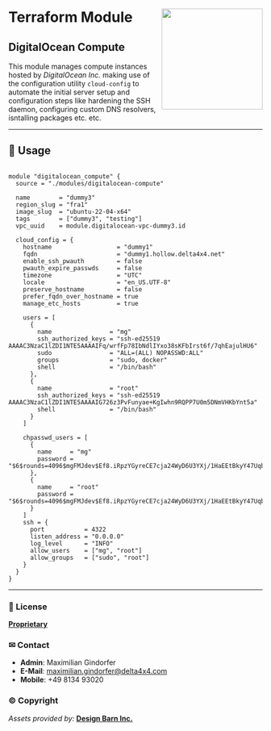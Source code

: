 # Terraform Module <img src="../resources/assets/vendor/terraform/Terraform_VerticalLogo_ColorWhite_RGB.png" width="200" align="right" />

## DigitalOcean Compute

This module manages compute instances hosted by _DigitalOcean Inc._ making use of the configuration utility `cloud-config` to automate the initial server setup and configuration steps like hardening the SSH daemon, configuring custom DNS resolvers, isntalling packages etc. etc.

---

## 🚧 Usage

```hcl

module "digitalocean_compute" {
  source = "./modules/digitalocean-compute"

  name        = "dummy3"
  region_slug = "fra1"
  image_slug  = "ubuntu-22-04-x64"
  tags        = ["dummy3", "testing"]
  vpc_uuid    = module.digitalocean-vpc-dummy3.id

  cloud_config = {
    hostname                  = "dummy1"
    fqdn                      = "dummy1.hollow.delta4x4.net"
    enable_ssh_pwauth         = false
    pwauth_expire_passwds     = false
    timezone                  = "UTC"
    locale                    = "en_US.UTF-8"
    preserve_hostname         = false
    prefer_fqdn_over_hostname = true
    manage_etc_hosts          = true

    users = [
      {
        name                = "mg"
        ssh_authorized_keys = "ssh-ed25519 AAAAC3NzaC1lZDI1NTE5AAAAIFq/wrfFp78IbNdlIYxo38sKFbIrst6f/7qhEajulHU6"
        sudo                = "ALL=(ALL) NOPASSWD:ALL"
        groups              = "sudo, docker"
        shell               = "/bin/bash"
      },
      {
        name                = "root"
        ssh_authorized_keys = "ssh-ed25519 AAAAC3NzaC1lZDI1NTE5AAAAIG726z3PvFunyae+KgIwhn9RQPP7U0m5DNmVHKbYnt5a"
        shell               = "/bin/bash"
      }
    ]

    chpasswd_users = [
      {
        name     = "mg"
        password = "$6$rounds=4096$mgFMJdev$Ef8.iRpzYGyreCE7cja24WyD6U3YXj/1HaEEtBkyY47UqblMTQ0k1O3Q2H7eGrt3IvTtyftanERm9ruPXOByv."
      },
      {
        name     = "root"
        password = "$6$rounds=4096$mgFMJdev$Ef8.iRpzYGyreCE7cja24WyD6U3YXj/1HaEEtBkyY47UqblMTQ0k1O3Q2H7eGrt3IvTtyftanERm9ruPXOByv."
      }
    ]
    ssh = {
      port           = 4322
      listen_address = "0.0.0.0"
      log_level      = "INFO"
      allow_users    = ["mg", "root"]
      allow_groups   = ["sudo", "root"]
    }
  }
}

```

---

### 📜 License

**[Proprietary](./LICENSE)**

### ✉ Contact

- **Admin**: Maximilian Gindorfer
- **E-Mail**: [maximilian.gindorfer@delta4x4.com](mailto:maximilian.gindorfer@delta4x4.com)
- **Mobile**: +49 8134 93020

### © Copyright

_Assets provided by:_ **[Design Barn Inc.](https://iconscout.com)**
